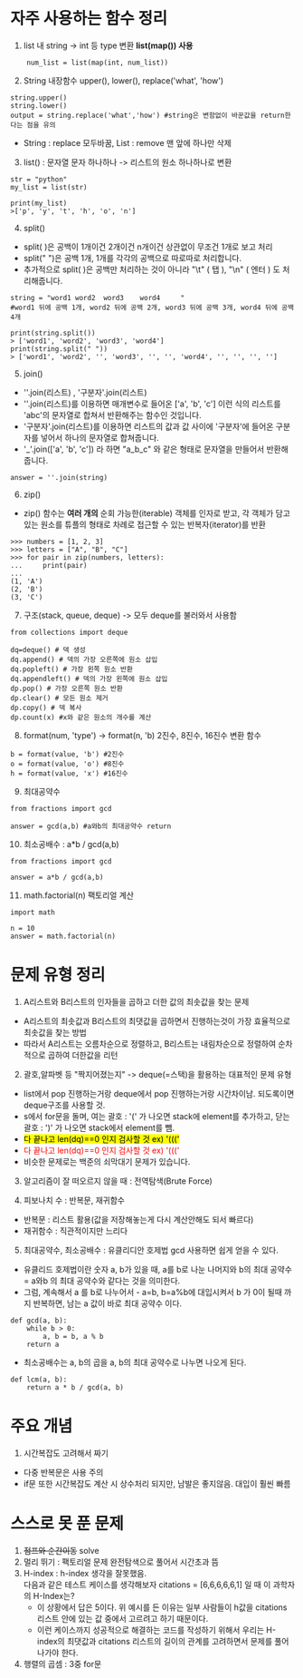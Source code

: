 # 자주 사용하는 함수 정리

1. list 내 string -> int 등 type 변환 **list(map()) 사용**
~~~
    num_list = list(map(int, num_list))
~~~
2. String 내장함수 upper(), lower(), replace('what', 'how')
~~~
string.upper()
string.lower()
output = string.replace('what','how') #string은 변함없이 바꾼값을 return한다는 점을 유의
~~~
- String : replace 모두바꿈, List : remove 맨 앞에 하나만 삭제


3. list() : 문자열 문자 하나하나 -> 리스트의 원소 하나하나로 변환
~~~
str = "python"
my_list = list(str)

print(my_list)
>['p', 'y', 't', 'h', 'o', 'n']
~~~
    
4. split()
- split( )은 공백이 1개이건 2개이건 n개이건 상관없이 무조건 1개로 보고 처리  
- split(" ")은 공백 1개, 1개를 각각의 공백으로 따로따로 처리합니다. 
- 추가적으로 split( )은 공백만 처리하는 것이 아니라 "\t" ( 탭 ), "\n" ( 엔터 ) 도 처리해줍니다.
~~~
string = "word1 word2  word3    word4     "
#word1 뒤에 공백 1개, word2 뒤에 공백 2개, word3 뒤에 공백 3개, word4 뒤에 공백 4개

print(string.split())
> ['word1', 'word2', 'word3', 'word4']
print(string.split(" "))
> ['word1', 'word2', '', 'word3', '', '', 'word4', '', '', '', '']
~~~

5. join()
- ''.join(리스트) , '구분자'.join(리스트)
- ''.join(리스트)를 이용하면 매개변수로 들어온 ['a', 'b', 'c'] 이런 식의 리스트를 'abc'의 문자열로 합쳐서 반환해주는 함수인 것입니다.
- '구분자'.join(리스트)를 이용하면 리스트의 값과 값 사이에 '구분자'에 들어온 구분자를 넣어서 하나의 문자열로 합쳐줍니다.
- '_'.join(['a', 'b', 'c']) 라 하면 "a_b_c" 와 같은 형태로 문자열을 만들어서 반환해 줍니다.
~~~
answer = ''.join(string)
~~~

6. zip()
- zip() 함수는 **여러 개의** 순회 가능한(iterable) 객체를 인자로 받고, 각 객체가 담고 있는 원소를 튜플의 형태로 차례로 접근할 수 있는 반복자(iterator)를 반환
~~~
>>> numbers = [1, 2, 3]
>>> letters = ["A", "B", "C"]
>>> for pair in zip(numbers, letters):
...     print(pair)
...
(1, 'A')
(2, 'B')
(3, 'C')
~~~

7. 구조(stack, queue, deque) -> 모두 deque를 불러와서 사용함
~~~
from collections import deque

dq=deque() # 덱 생성
dq.append() # 덱의 가장 오른쪽에 원소 삽입
dq.popleft() # 가장 왼쪽 원소 반환
dq.appendleft() # 덱의 가장 왼쪽에 원소 삽입
dp.pop() # 가장 오른쪽 원소 반환
dp.clear() # 모든 원소 제거
dp.copy() # 덱 복사
dp.count(x) #x와 같은 원소의 개수를 계산
~~~

8. format(num, 'type') -> format(n, 'b) 2진수, 8진수, 16진수 변환 함수
~~~
b = format(value, 'b') #2진수
o = format(value, 'o') #8진수
h = format(value, 'x') #16진수
~~~

9. 최대공약수
~~~
from fractions import gcd

answer = gcd(a,b) #a와b의 최대공약수 return
~~~

10. 최소공배수 : a*b / gcd(a,b)
~~~
from fractions import gcd

answer = a*b / gcd(a,b)
~~~

11. math.factorial(n) 팩토리얼 계산
~~~
import math

n = 10
answer = math.factorial(n)
~~~

# 문제 유형 정리

1. A리스트와 B리스트의 인자들을 곱하고 더한 값의 최솟값을 찾는 문제
- A리스트의 최솟값과 B리스트의 최댓값을 곱하면서 진행하는것이 가장 효율적으로 최솟값을 찾는 방법
- 따라서 A리스트는 오름차순으로 정렬하고, B리스트는 내림차순으로 정렬하여 순차적으로 곱하여 더한값을 리턴

2. 괄호,알파벳 등 "짝지어졌는지" -> deque(=스택)을 활용하는 대표적인 문제 유형
- list에서 pop 진행하는거랑 deque에서 pop 진행하는거랑 시간차이남. 되도록이면 deque구조를 사용할 것.
- s에서 for문을 돌며, 여는 괄호 : '(' 가 나오면 stack에 element를 추가하고, 닫는 괄호 : ')' 가 나오면 stack에서 element를 뺌.
- <mark> 다 끝나고 len(dq)==0 인지 검사할 것 ex) '(((' </mark>
- <span style="color:red">다 끝나고 len(dq)==0 인지 검사할 것 ex) '(((' </span>
- 비슷한 문제로는 백준의 쇠막대기 문제가 있습니다.

3. 알고리즘이 잘 떠오르지 않을 때 : 전역탐색(Brute Force) 

4. 피보나치 수 : 반복문, 재귀함수
- 반복문 : 리스트 활용(값을 저장해놓는게 다시 계산안해도 되서 빠르다)
- 재귀함수 : 직관적이지만 느리다

5. 최대공약수, 최소공배수 : 유클리디안 호제법 gcd 사용하면 쉽게 얻을 수 있다.
- 유클리드 호제법이란 숫자 a, b가 있을 때, a를 b로 나눈 나머지와 b의 최대 공약수 = a와b 의 최대 공약수와 같다는 것을 의미한다.
- 그럼, 계속해서 a 를 b로 나누어서 - a=b, b=a%b에 대입시켜서 b 가 0이 될때 까지 반복하면, 남는 a 값이 바로 최대 공약수 이다.
~~~
def gcd(a, b):
    while b > 0:
        a, b = b, a % b
    return a
~~~
- 최소공배수는 a, b의 곱을 a, b의 최대 공약수로 나누면 나오게 된다.
~~~
def lcm(a, b):
    return a * b / gcd(a, b)
~~~

# 주요 개념
1. 시간복잡도 고려해서 짜기
- 다중 반복문은 사용 주의
- if문 또한 시간복잡도 계산 시 상수처리 되지만, 남발은 좋지않음. 대입이 훨씬 빠름

# 스스로 못 푼 문제
1. <s>점프와 순간이동</s> solve
2. 멀리 뛰기 : 팩토리얼 문제 완전탐색으로 풀어서 시간초과 뜸
3. H-index : h-index 생각을 잘못했음.  
    다음과 같은 테스트 케이스를 생각해보자 citations = [6,6,6,6,6,1] 일 때  이 과학자의 H-Index는?
    - 이 상황에서 답은 5이다. 위 예시를 든 이유는 일부 사람들이 h값을 citations 리스트 안에 있는 값 중에서 고르려고 하기 때문이다.
    - 이런 케이스까지 성공적으로 해결하는 코드를 작성하기 위해서 우리는 H-index의 최댓값과 citations 리스트의 길이의 관계를 고려하면서 문제를 풀어나가야 한다.
4. 행렬의 곱셈 : 3중 for문
